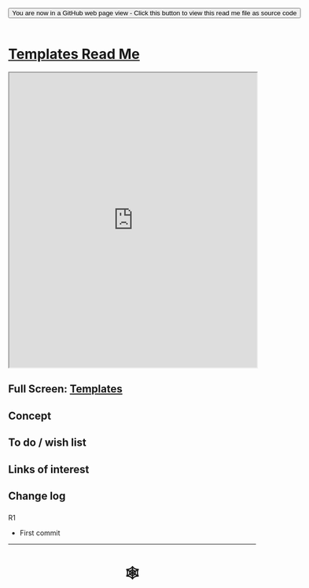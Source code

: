 <span style=display:none; >[You are now in a GitHub source code view - click this link to view Read Me file as a web page](http://www.ladybug.tools/spider/index.html#cookbook/templates/templates/README.md "View file as a web page." ) </span>
<div><input type=button class="btn btn-secondary btn-sm" onclick="window.location.href='https://github.com/ladybug-tools/spider/blob/master/cookbook/templates/README.md'";
value='You are now in a GitHub web page view - Click this button to view this read me file as source code' ></div>

<br>

# [Templates Read Me]( #/cookbook/templates/README.md )


<iframe src=http://www.ladybug.tools/spider/cookbook/templates/templates.html width=100% height=600px >Iframes are not viewable in GitHub source code view<</iframe>


## Full Screen: [Templates]( http://www.ladybug.tools/spider/cookbook/templates/templates.html )


## Concept


## To do / wish list


## Links of interest


## Change log


###

R1
* First commit

***

# <center title="hello!" ><a href=javascript:window.scrollTo(0,0); style=text-decoration:none; > &#x1f578; </a></center>

